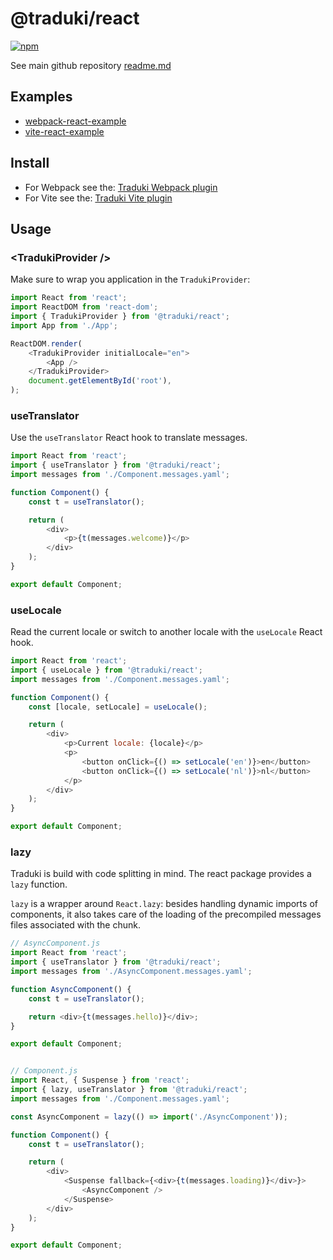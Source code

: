 # @traduki/react

[![npm](https://img.shields.io/npm/v/@traduki/react.svg?maxAge=2592000)](https://www.npmjs.com/package/@traduki/react)

See main github repository [readme.md](https://github.com/havelaer/traduki)

## Examples

- [webpack-react-example](https://github.com/havelaer/traduki/tree/master/examples/webpack-react-example)
- [vite-react-example](https://github.com/havelaer/traduki/tree/master/examples/vite-react-example)

## Install

- For Webpack see the: [Traduki Webpack plugin](https://github.com/havelaer/traduki/blob/master/packages/webpack-plugin/README.md)
- For Vite see the: [Traduki Vite plugin](https://github.com/havelaer/traduki/blob/master/packages/vite-plugin/README.md)

## Usage

### \<TradukiProvider />

Make sure to wrap you application in the `TradukiProvider`:

```js
import React from 'react';
import ReactDOM from 'react-dom';
import { TradukiProvider } from '@traduki/react';
import App from './App';

ReactDOM.render(
    <TradukiProvider initialLocale="en">
        <App />
    </TradukiProvider>
    document.getElementById('root'),
);
```

### useTranslator

Use the `useTranslator` React hook to translate messages.

```js
import React from 'react';
import { useTranslator } from '@traduki/react';
import messages from './Component.messages.yaml';

function Component() {
    const t = useTranslator();

    return (
        <div>
            <p>{t(messages.welcome)}</p>
        </div>
    );
}

export default Component;
```

### useLocale

Read the current locale or switch to another locale with the `useLocale` React hook.

```js
import React from 'react';
import { useLocale } from '@traduki/react';
import messages from './Component.messages.yaml';

function Component() {
    const [locale, setLocale] = useLocale();

    return (
        <div>
            <p>Current locale: {locale}</p>
            <p>
                <button onClick={() => setLocale('en')}>en</button>
                <button onClick={() => setLocale('nl')}>nl</button>
            </p>
        </div>
    );
}

export default Component;
```

### lazy

Traduki is build with code splitting in mind. The react package provides a `lazy` function.

`lazy` is a wrapper around `React.lazy`: besides handling dynamic imports of components, it also takes care of the loading of the precompiled messages files associated with the chunk.

```js
// AsyncComponent.js
import React from 'react';
import { useTranslator } from '@traduki/react';
import messages from './AsyncComponent.messages.yaml';

function AsyncComponent() {
    const t = useTranslator();

    return <div>{t(messages.hello)}</div>;
}

export default Component;


// Component.js
import React, { Suspense } from 'react';
import { lazy, useTranslator } from '@traduki/react';
import messages from './Component.messages.yaml';

const AsyncComponent = lazy(() => import('./AsyncComponent'));

function Component() {
    const t = useTranslator();

    return (
        <div>
            <Suspense fallback={<div>{t(messages.loading)}</div>}>
                <AsyncComponent />
            </Suspense>
        </div>
    );
}

export default Component;
```